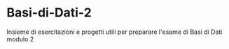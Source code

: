 # Basi-di-Dati-2
Insieme di esercitazioni e progetti utili per preparare l'esame di Basi di Dati modulo 2
